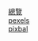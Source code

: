 [總覽](https://www.mydesy.com/stock-photos?fbclid=IwAR1bp47vdyH-FABTQo1R2tQag51JB06WLvP2yczt8srCJbsk1HNA1ogcYiI)
\
[pexels](https://www.pexels.com/zh-tw/)
\
[pixbal](https://pixabay.com/)
